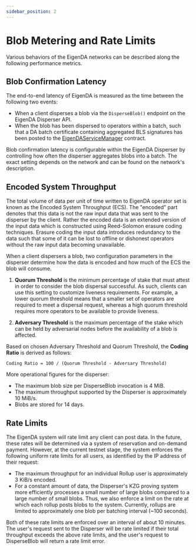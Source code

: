 ```yaml
---
sidebar_position: 2
---
```


# Blob Metering and Rate Limits

Various behaviors of the EigenDA networks can be described along the following
performance metrics.

## Blob Confirmation Latency

The end-to-end latency of EigenDA is measured as the time between the following
two events:

- When a client disperses a blob via the `DisperseBlob()` endpoint on the
EigenDA Disperser API.
- When the blob has been dispersed to operators within a batch, such that a DA
batch certificate containing aggregated BLS signatures has been posted to the
[EigenDAServiceManager][1] contract.

Blob confirmation latency is configurable within the EigenDA Disperser by controlling
how often the disperser aggregates blobs into a batch. The exact setting depends on the
network and can be found on the network's description.

## Encoded System Throughput

The total volume of data per unit of time written to EigenDA operator set is known
as the Encoded System Throughput (ECS). The "encoded" part denotes that this
data is not the raw input data that was sent to the disperser by the client.
Rather the encoded data is an extended version of the input data which is
constructed using Reed-Solomon erasure coding techniques. Erasure coding the
input data introduces redundancy to the data such that some of it can be lost to
offline or dishonest operators without the raw input data becoming unavailable.

When a client dispersers a blob, two configuration parameters in the disperser
determine how the data is encoded and how much of the ECS the blob will consume.

1. **Quorum Threshold** is the minimum percentage of stake that must attest in
order to consider the blob dispersal successful. As such, clients can use this
setting to customize liveness requirements. For example, a lower quorum
threshold means that a smaller set of operators are required to meet a dispersal
request, whereas a high quorum threshold requires more operators to be available
to provide liveness.

2. **Adversary Threshold** is the maximum percentage of the stake which can be
held by adversarial nodes before the availability of a blob is affected.

Based on chosen Adversary Threshold and Quorum Threshold, the **Coding Ratio** is
derived as follows:

    Coding Ratio = 100 / (Quorum Threshold - Adversary Threshold)

More operational figures for the disperser:

- The maximum blob size per DisperseBlob invocation is 4 MiB.
- The maximum throughput supported by the Disperser is approximately 10 MiB/s.
- Blobs are stored for 14 days.

## Rate Limits

The EigenDA system will rate limit any client can post data. In the future,
these rates will be determined via a system of reservation and on-demand
payment. However, at the current testnet stage, the system enforces the
following uniform rate limits for all users, as identified by the IP address of
their request:

- The maximum throughput for an individual Rollup user is approximately 3 KiB/s
encoded.
- For a constant amount of data, the Disperser's KZG proving system
more efficiently processes a small number of large blobs compared to a large
number of small blobs. Thus, we also enforce a limit on the rate at which each
rollup posts blobs to the system. Currently, rollups are limited to
approximately one blob per batching interval (~100 seconds).

Both of these rate limits are enforced over an interval of about 10 minutes. The
user's request sent to the Disperser will be rate limited if their total
throughput exceeds the above rate limits, and the user's request to DisperseBlob
will return a rate limit error.

[1]: https://github.com/Layr-Labs/eigenda/blob/master/contracts/src/core/EigenDAServiceManager.sol#L23

